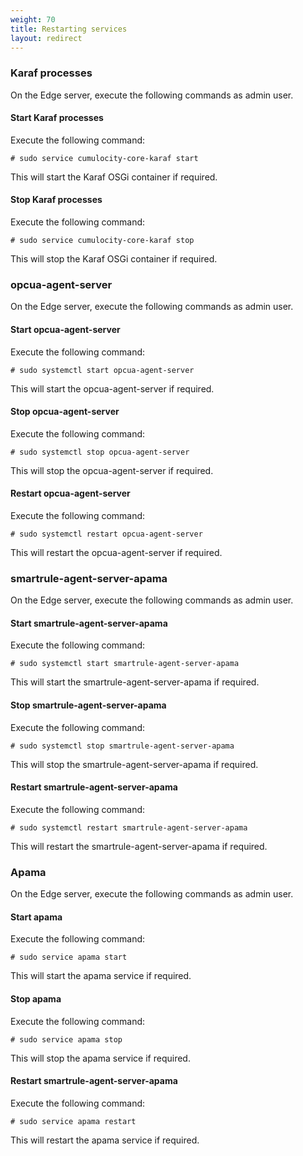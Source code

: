 ```yaml
---
weight: 70
title: Restarting services
layout: redirect
---
```


### Karaf processes

On the Edge server, execute the following commands as admin user. 

#### Start Karaf processes

Execute the following command:

	# sudo service cumulocity-core-karaf start
	

This will start the Karaf OSGi container if required. 

#### Stop Karaf processes

Execute the following command:

	# sudo service cumulocity-core-karaf stop

This will stop the Karaf OSGi container if required. 

### opcua-agent-server

On the Edge server, execute the following commands as admin user. 

#### Start opcua-agent-server

Execute the following command:

	# sudo systemctl start opcua-agent-server

This will start the opcua-agent-server if required. 

#### Stop opcua-agent-server

Execute the following command:

	# sudo systemctl stop opcua-agent-server

This will stop the opcua-agent-server if required. 

#### Restart opcua-agent-server

Execute the following command:

	# sudo systemctl restart opcua-agent-server

This will restart the opcua-agent-server if required. 

### smartrule-agent-server-apama

On the Edge server, execute the following commands as admin user. 

#### Start smartrule-agent-server-apama

Execute the following command:

	# sudo systemctl start smartrule-agent-server-apama

This will start the smartrule-agent-server-apama if required. 

#### Stop smartrule-agent-server-apama

Execute the following command:

	# sudo systemctl stop smartrule-agent-server-apama

This will stop the smartrule-agent-server-apama if required. 

#### Restart smartrule-agent-server-apama

Execute the following command:

	# sudo systemctl restart smartrule-agent-server-apama

This will restart the smartrule-agent-server-apama if required. 


### Apama

On the Edge server, execute the following commands as admin user. 

#### Start apama

Execute the following command:

	# sudo service apama start

This will start the apama service if required. 

#### Stop apama
Execute the following command:

	# sudo service apama stop

This will stop the apama service if required. 

#### Restart smartrule-agent-server-apama

Execute the following command:

	# sudo service apama restart

This will restart the apama service if required.
